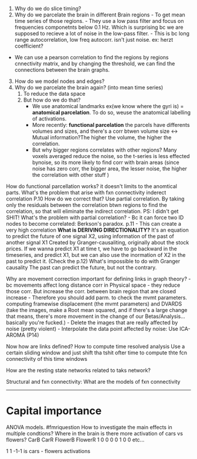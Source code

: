 1. Why do we do slice timing? 
2. Why do we parcelate the brain in different Brain regions
	   - To get mean time series of those regions. 
	   - They use a low pass filter and focus on frequencies componetnts below 0.1 Hz. Which is surprising bc we are supposed to recieve a lot of noise in the low-pass filter.
	   - This is bc long range autocorrelation, low freq autocorr. isn't just noise. ex: herzt coefficient?
- We can use a pearson correlation to find the regions by regions cnnectivity matrix, and by changing the threshold, we can find the connections between the brain graphs.
3. How do we model nodes and edges?
4. Why do we parcelate the brain again? (into mean time series)
	1. To reduce the data space
	2. But how do we do that?
		- We use anatomical landmarks ex(we know where the gyri is) = **anatomical parcelation**. To do so, weuse the anatomical labelling of activations.
		- More recently: **functional parcelation** the parcels have differents volumes and sizes, and there's a corr btwen volume size <-> Mutual information?The higher the volume, the higher the correlation. 
		- But why bigger regions correlates with other regions?
			Many voxels averaged reduce the noise, so the t-series is less effected bynoise, so its more likely to find corr with brain areas (since noise has zero corr, the bigger area, the lesser noise, the higher the correlation with other stuff )

How do functional parcellation works?
	it doesn't limits to the anomtical parts.
What's the problem that arise with fxn connectivity
	inderect correlation P.10
How do we correct that?
	Use partial correlation. By taking only the residuals between the correlation btwn regions to find the correlation, so that will eliminate the indirect correlation. 
		PS: I didn't get SHIT!
What's the problem with partial correlation?
	- Bc it can force two ID nodes to become correlated: Berkson's paradox. 
	p.11
	- This can create a very high correlation 
**What is DERIVING DIRECTIONALITY?**
	It's an equation to predict the future of one signal X2, using information of the past of another signal X1
	Created by Granger-causaliting, originally about the stock prices. 
	If we wanna predict X1 at time t, we have to go backward in the timeseries, and predict X1, but we can also use the inormation of X2 in the past to predict it. (Check the p.12)
What's impossible to do with Granger causality
	The past can predict the future, but not the contrary. 

Why are movement correction important for defining links in graph theory?
	- bc movements affect long distance corr in Physical space - they reduce those corr. But increase the corr. between brain region that are closed increase
	- Therefore you should add parm. to check the mvmt parameters. computing framewise displacement (the mvmt parameters) and DVARDS (take the images, make a Root mean squared, and if there's a large change that means, there's more movement in the change of our Betas/Analysis... basically you're fucked.)
	- Delete the images that are really affected by noise (pretty violent)
	- Interpolate the data point affected by noise: Use ICA-AROMA (P14)

Now how are links defined?
How to compute time resolved analysis
	Use a certain sliding window and just shift tha tshit ofter time to compute thte fcn connectivity of this time windows

How are the resting state networks related to taks network?

Structural and fxn connectivity:
What are the models of fxn connectivity

----
# Capital importance
ANOVA models. #fmriquestion 
How to investigate the main effects in multiple condtions? 
Where in the brain is there more activation of cars vs flowers? 
 CarB CarR FlowerB FlowerR
 1        0       0              0
 0        1       0              0
 etc...
 
 1 1 -1-1 is cars - flowers activations
 